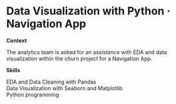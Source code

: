 # Data Visualization with Python · Navigation App

**Context**

The analytics team is asked for an assistance with EDA and data visualization within the churn project for a Navigation App.

**Skills**

EDA and Data Cleaning with Pandas  
Data Visualization with Seaborn and Matplotlib   
Python programming  
